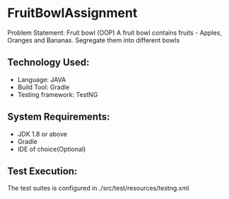 # FruitBowlAssignment

Problem Statement: Fruit bowl (OOP)
A fruit bowl contains fruits - Apples, Oranges and Bananas. Segregate them into different bowls

## Technology Used:
* Language: JAVA
* Build Tool: Gradle
* Testing framework: TestNG

## System Requirements:
* JDK 1.8 or above
* Gradle
* IDE of choice(Optional)

## Test Execution:
The test suites is configured in ./src/test/resources/testng.xml 

